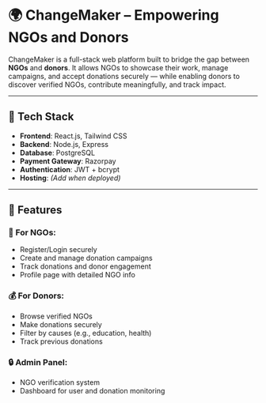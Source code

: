 # 🌍 ChangeMaker – Empowering NGOs and Donors



ChangeMaker is a full-stack web platform built to bridge the gap between **NGOs** and **donors**. It allows NGOs to showcase their work, manage campaigns, and accept donations securely — while enabling donors to discover verified NGOs, contribute meaningfully, and track impact.

---

## 🔧 Tech Stack

- **Frontend**: React.js, Tailwind CSS
- **Backend**: Node.js, Express
- **Database**: PostgreSQL
- **Payment Gateway**: Razorpay
- **Authentication**: JWT + bcrypt
- **Hosting**: *(Add when deployed)*

---

## 🚀 Features

### 👥 For NGOs:
- Register/Login securely
- Create and manage donation campaigns
- Track donations and donor engagement
- Profile page with detailed NGO info

### 💰 For Donors:
- Browse verified NGOs
- Make donations securely
- Filter by causes (e.g., education, health)
- Track previous donations

### 🔒 Admin Panel:
- NGO verification system
- Dashboard for user and donation monitoring



